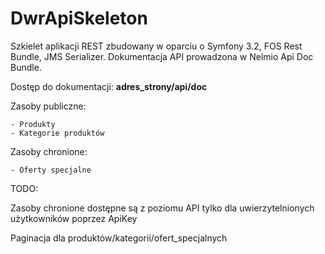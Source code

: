 DwrApiSkeleton
==============

Szkielet aplikacji REST zbudowany w oparciu o Symfony 3.2, FOS Rest Bundle, JMS Serializer.
Dokumentacja API prowadzona w Nelmio Api Doc Bundle.

Dostęp do dokumentacji: **adres_strony/api/doc**

Zasoby publiczne:

    - Produkty
    - Kategorie produktów
    
Zasoby chronione:

    - Oferty specjalne
    
    
TODO:

Zasoby chronione dostępne są z poziomu API tylko dla uwierzytelnionych użytkowników poprzez ApiKey

Paginacja dla produktów/kategorii/ofert_specjalnych